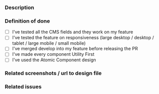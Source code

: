 ### Description


### Definition of done
- [ ] I've tested all the CMS fields and they work on my feature
- [ ] I've tested the feature on responsiveness (large desktop / desktop / tablet / large mobile / small mobile)
- [ ] I've merged develop into my feature before releasing the PR
- [ ] I've made every component Utility First
- [ ] I've used the Atomic Component design

### Related screenshots / url to design file


### Related issues
